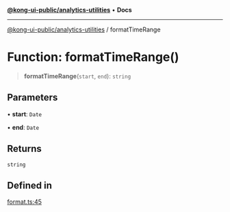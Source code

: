 [**@kong-ui-public/analytics-utilities**](../README.md) • **Docs**

***

[@kong-ui-public/analytics-utilities](../README.md) / formatTimeRange

# Function: formatTimeRange()

> **formatTimeRange**(`start`, `end`): `string`

## Parameters

• **start**: `Date`

• **end**: `Date`

## Returns

`string`

## Defined in

[format.ts:45](https://github.com/Kong/public-ui-components/blob/main/packages/analytics/analytics-utilities/src/format.ts#L45)

